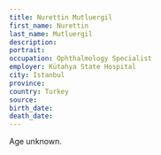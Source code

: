 ```yaml
---
title: Nurettin Mutluergil
first_name: Nurettin
last_name: Mutluergil
description: 
portrait: 
occupation: Ophthalmology Specialist
employer: Kütahya State Hospital
city: Istanbul
province: 
country: Turkey
source: 
birth_date: 
death_date: 
---
```


Age unknown.
